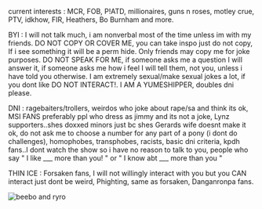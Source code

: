 current interests : MCR, FOB, P!ATD, millionaires, guns n roses, motley crue, PTV, idkhow, FIR, Heathers, Bo Burnham and more.

BYI : I will not talk much, i am nonverbal most of the time unless im with my friends. DO NOT COPY OR COVER ME, you can take inspo just do not copy, If i see something it will be a perm hide. Only friends may copy me for joke purposes. DO NOT SPEAK FOR ME, if someone asks me a question I will answer it, if someone asks me how i feel I will tell them, not you, unless i have told you otherwise. I am extremely sexual/make sexual jokes a lot, if you dont like DO NOT INTERACT!. I AM A YUMESHIPPER, doubles dni please.

DNI : ragebaiters/trollers, weirdos who joke about rape/sa and think its ok, MSI FANS preferably ppl who dress as jimmy and its not a joke, Lynz supporters..shes doxxed minors just bc shes Gerards wife doesnt make it ok, do not ask me to choose a number for any part of a pony (i dont do challenges), homophobes, transphobes, racists, basic dni criteria, kpdh fans..I dont watch the show so i have no reason to talk to you, people who say " I like ___ more than you! " or " I know abt ___ more than you "

THIN ICE : Forsaken fans, I will not willingly interact with you but you CAN interact just dont be weird, Phighting, same as forsaken, Danganronpa fans.      

![beebo and ryro](https://github.com/user-attachments/assets/c7f67465-a3c2-46e1-bea4-a059edb1cad1)

